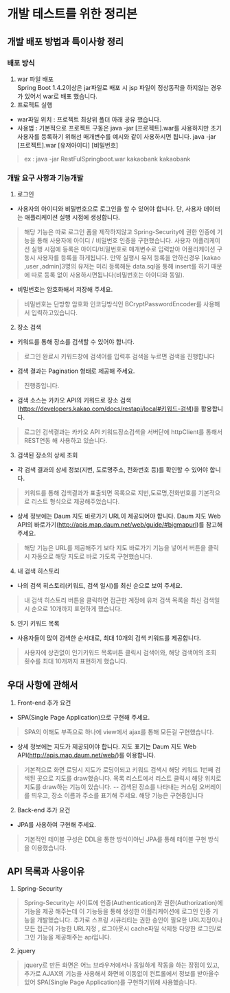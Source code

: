 # 개발 테스트를 위한 정리본

## 개발 배포 방법과 특이사항 정리

### 배포 방식 
1. war 파일 배포  
Spring Boot 1.4.2이상은 jar파일로 배포 시 jsp 파일이 정상동작을 하지않는 경우가 있어서 war로 배포 했습니다. 
2. 프로젝트 실행
- war파일 위치 : 프로젝트 최상위 폴더 아래 공유 했습니다.
- 사용법 : 기본적으로 프로젝트 구동은 java -jar [프로젝트].war를 사용하지만 
초기 사용자를 등록하기 위해선 매개변수를 예시와 같이 사용하시면 됩니다. 
java -jar [프로젝트].war [유저아이디] [비밀번호] 
> ex : java -jar RestFulSpringboot.war kakaobank kakaobank
### 개발 요구 사항과 기능개발
1. 로그인
- 사용자의 아이디와 비밀번호으로 로그인을 할 수 있어야 합니다. 단, 사용자 데이터는 애플리케이션 실행 시점에 생성합니다.
> 해당 기능은 따로 로그인 폼을 제작하지않고 Spring-Security에 권한 인증에 기능을 통해 사용자에 아이디 / 비밀번호 인증을 구현했습니다.
> 사용자 어플리케이션 실행 시점에 등록은 아이디/비밀번호로 매개변수로 입력받아 어플리케이션 구동시 사용자를 등록을 하게됩니다.
만약 실행시 유저 등록을 안하신경우 [kakao ,user ,admin]3명의 유저는 미리 등록해둔 data.sql을 통해 insert를 하기 때문에 따로 등록 없이 사용하시면됩니다(비밀번호는 아이디와 동일).
- 비밀번호는 암호화해서 저장해 주세요.
> 비밀번호는 단방향 암호화 인코딩방식인 BCryptPasswordEncoder를 사용해서 입력하고있습니다.

2. 장소 검색
- 키워드를 통해 장소를 검색할 수 있어야 합니다.
> 로그인 완료시 키워드창에 검색어를 입력후 검색을 누르면 검색을 진행합니다
- 검색 결과는 Pagination 형태로 제공해 주세요.
> 진행중입니다.
- 검색 소스는 카카오 API의 키워드로 장소 검색(https://developers.kakao.com/docs/restapi/local#키워드-검색)을 활용합니다.
> 로그인 검색결과는 카카오 API 키워드장소검색을 서버단에 httpClient를 통해서 REST연동 해 사용하고 있습니다.

3. 검색된 장소의 상세 조회
- 각 검색 결과의 상세 정보(지번, 도로명주소, 전화번호 등)를 확인할 수 있어야 합니다.
> 키워드를 통해 검색결과가 표출되면 목록으로 지번,도로명,전화번호를 기본적으로 리스트 형식으로 제공해주었습니다.
- 상세 정보에는 Daum 지도 바로가기 URL이 제공되어야 합니다. Daum 지도 Web API의 바로가기(http://apis.map.daum.net/web/guide/#bigmapurl)를 참고해 주세요.
> 해당 기능은 URL를 제공해주기 보다 지도 바로가기 기능을 넣어서 버튼을 클릭시 자동으로 해당 지도로 바로 가도록 구현했습니다.
4. 내 검색 히스토리
- 나의 검색 히스토리(키워드, 검색 일시)를 최신 순으로 보여 주세요.
> 내 검색 히스토리 버튼을 클릭하면 접근한 계정에 유저 검색 목록을 최신 검색일시 순으로 10개까지 표현하게 했습니다.
5. 인기 키워드 목록
- 사용자들이 많이 검색한 순서대로, 최대 10개의 검색 키워드를 제공합니다.
> 사용자에 상관없이 인기키워드 목록버튼 클릭시 검색어와, 해당 검색어의 조회 횟수를 최대 10개까지 표현하게 했습니다.

## 우대 사항에 관해서
1. Front-end 추가 요건
- SPA(Single Page Application)으로 구현해 주세요.
> SPA의 이해도 부족으로 하나에  view에서 ajax를 통해 모든걸 구현했습니다.
- 상세 정보에는 지도가 제공되어야 합니다.  지도 표기는 Daum 지도 Web API(http://apis.map.daum.net/web/)를 이용합니다.
> 기본적으로 화면 로딩시 지도가 로딩이되고 키워드 검색시 해당 키워드 1번째 검색된 곳으로 지도를 draw했습니다. 목록 리스트에서 리스트 클릭시 해당 위치로 지도를 draw하는 기능이 있습니다.
-- 검색된 장소를 나타내는 커스텀 오버레이를 띄우고, 장소 이름과 주소를 표기해 주세요.
> 해당 기능은 구현중입니다
2. Back-end 추가 요건
- JPA를 사용하여 구현해 주세요.
>기본적인 테이블 구성은 DDL을 통한 방식이아닌 JPA를 통해 테이블 구현 방식을 이용했습니다.

## API 목록과 사용이유
1. Spring-Security
> Spring-Security는 사이트에 인증(Authentication)과 권한(Authorization)에 기능을 제공 해주는데 이 기능등을 통해 생성한 어플리케이션에 로그인 인증 기능을 개발했습니다.
추가로 스프링 시큐리티는 권한 승인이 필요한 URL지정이나 모든 접근이 가능한 URL지정 , 로그아웃시 cache파일 삭제등 다양한 로그인/로그인 기능을 제공해주는 api입니다.

2. jquery 
> jquery로 만든 화면은 어느 브라우저에서나 동일하게 작동을 하는 장점이 있고, 추가로 AJAX의 기능을 사용해서 화면에 이동없이 컨트롤에서 정보를 받아올수 있어 SPA(Single Page Application)를 구현하기위해 사용했습니다.


